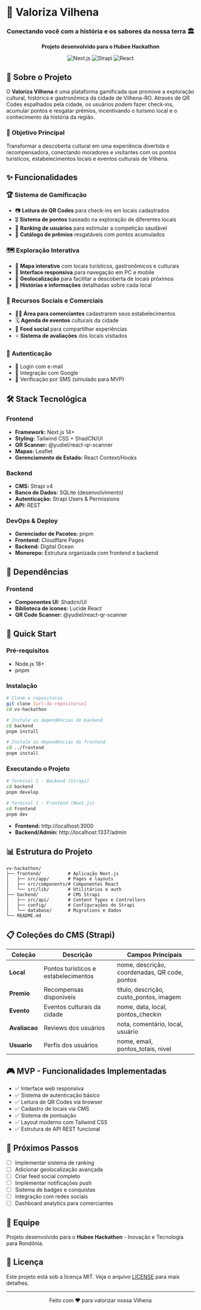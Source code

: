 
# 🌟 Valoriza Vilhena

<div align="center">
  <h3>Conectando você com a história e os sabores da nossa terra 🏛️</h3>
  <p><strong>Projeto desenvolvido para o Hubee Hackathon</strong></p>
  
  ![Next.js](https://img.shields.io/badge/Next.js-000000?style=for-the-badge&logo=nextdotjs&logoColor=white)
  ![Strapi](https://img.shields.io/badge/Strapi-2E7EEA?style=for-the-badge&logo=strapi&logoColor=white)
  ![React](https://img.shields.io/badge/React-20232A?style=for-the-badge&logo=react&logoColor=61DAFB)
</div>

## 📖 Sobre o Projeto

O **Valoriza Vilhena** é uma plataforma gamificada que promove a exploração cultural, histórica e gastronômica da cidade de Vilhena-RO. Através de QR Codes espalhados pela cidade, os usuários podem fazer check-ins, acumular pontos e resgatar prêmios, incentivando o turismo local e o conhecimento da história da região.

### 🎯 Objetivo Principal
Transformar a descoberta cultural em uma experiência divertida e recompensadora, conectando moradores e visitantes com os pontos turísticos, estabelecimentos locais e eventos culturais de Vilhena.

## ✨ Funcionalidades

### 🏆 Sistema de Gamificação
- 📷 **Leitura de QR Codes** para check-ins em locais cadastrados
- 🎖️ **Sistema de pontos** baseado na exploração de diferentes locais
- 🏅 **Ranking de usuários** para estimular a competição saudável
- 🎁 **Catálogo de prêmios** resgatáveis com pontos acumulados

### 🗺️ Exploração Interativa
- 📍 **Mapa interativo** com locais turísticos, gastronômicos e culturais
- 📱 **Interface responsiva** para navegação em PC e mobile
- 🧭 **Geolocalização** para facilitar a descoberta de locais próximos
- 📖 **Histórias e informações** detalhadas sobre cada local

### 👥 Recursos Sociais e Comerciais
- 🧑‍💼 **Área para comerciantes** cadastrarem seus estabelecimentos
- 🗓️ **Agenda de eventos** culturais da cidade
- 💬 **Feed social** para compartilhar experiências
- ⭐ **Sistema de avaliações** dos locais visitados

### 🔐 Autenticação
- 📧 Login com e-mail
- 🔗 Integração com Google
- 📱 Verificação por SMS (simulado para MVP)

## 🛠️ Stack Tecnológica

### Frontend
- **Framework:** Next.js 14+
- **Styling:** Tailwind CSS + ShadCN/UI
- **QR Scanner:** @yudiel/react-qr-scanner
- **Mapas:** Leaflet
- **Gerenciamento de Estado:** React Context/Hooks

### Backend
- **CMS:** Strapi v4
- **Banco de Dados:** SQLite (desenvolvimento)
- **Autenticação:** Strapi Users & Permissions
- **API:** REST

### DevOps & Deploy
- **Gerenciador de Pacotes:** pnpm
- **Frontend:** Cloudflare Pages
- **Backend:** Digital Ocean
- **Monorepo:** Estrutura organizada com frontend e backend

## 🧩 Dependências

### Frontend
- **Componentes UI:** Shadcn/UI
- **Biblioteca de ícones:** Lucide React
- **QR Code Scanner:** @yudiel/react-qr-scanner


## 🚀 Quick Start

### Pré-requisitos
- Node.js 18+
- pnpm

### Instalação

```bash
# Clone o repositório
git clone [url-do-repositorio]
cd vv-hackathon

# Instale as dependências do backend
cd backend
pnpm install

# Instale as dependências do frontend
cd ../frontend
pnpm install
```

### Executando o Projeto

```bash
# Terminal 1 - Backend (Strapi)
cd backend
pnpm develop

# Terminal 2 - Frontend (Next.js)
cd frontend
pnpm dev
```

- **Frontend:** http://localhost:3000
- **Backend/Admin:** http://localhost:1337/admin

## 📊 Estrutura do Projeto

```
vv-hackathon/
├── frontend/          # Aplicação Next.js
│   ├── src/app/       # Pages e layouts
│   ├── src/components/# Componentes React
│   └── src/lib/       # Utilitários e auth
├── backend/           # CMS Strapi
│   ├── src/api/       # Content Types e Controllers
│   ├── config/        # Configurações do Strapi
│   └── database/      # Migrations e dados
└── README.md
```

## 📋 Coleções do CMS (Strapi)

| Coleção | Descrição | Campos Principais |
|---------|-----------|-------------------|
| **Local** | Pontos turísticos e estabelecimentos | nome, descrição, coordenadas, QR code, pontos |
| **Premio** | Recompensas disponíveis | título, descrição, custo_pontos, imagem |
| **Evento** | Eventos culturais da cidade | nome, data, local, pontos_checkin |
| **Avaliacao** | Reviews dos usuários | nota, comentário, local, usuário |
| **Usuario** | Perfis dos usuários | nome, email, pontos_totais, nivel |

## 🎮 MVP - Funcionalidades Implementadas

- ✅ Interface web responsiva
- ✅ Sistema de autenticação básico
- ✅ Leitura de QR Codes via browser
- ✅ Cadastro de locais via CMS
- ✅ Sistema de pontuação
- ✅ Layout moderno com Tailwind CSS
- ✅ Estrutura de API REST funcional

## 🔮 Próximos Passos

- [ ] Implementar sistema de ranking
- [ ] Adicionar geolocalização avançada
- [ ] Criar feed social completo
- [ ] Implementar notificações push
- [ ] Sistema de badges e conquistas
- [ ] Integração com redes sociais
- [ ] Dashboard analytics para comerciantes

## 👥 Equipe

Projeto desenvolvido para o **Hubee Hackathon** - Inovação e Tecnologia para Rondônia.

## 📄 Licença

Este projeto está sob a licença MIT. Veja o arquivo [LICENSE](LICENSE) para mais detalhes.

---

<div align="center">
  <p>Feito com ❤️ para valorizar nossa Vilhena</p>
</div>
